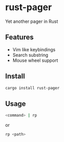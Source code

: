 # rust-pager

Yet another pager in Rust

## Features

* Vim like keybindings
* Search substring
* Mouse wheel support

## Install

```sh
cargo install rust-pager
```

## Usage

```sh
<command> | rp
```

or

```sh
rp <path>
```
